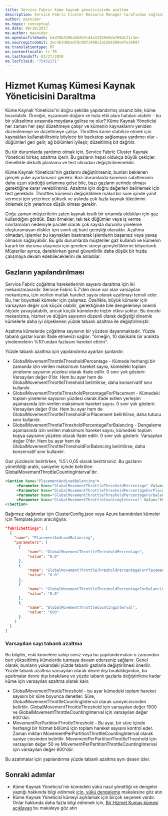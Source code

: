 ```yaml
---
title: Service Fabric küme kaynak yöneticisinde azaltma
description: Service Fabric Cluster Resource Manager tarafından sağlanan gazları yapılandırmayı öğrenin.
author: masnider
ms.topic: conceptual
ms.date: 08/18/2017
ms.author: masnider
ms.openlocfilehash: b4d78b339bab02b5c44a31939e0da769dc21c3ec
ms.sourcegitcommit: 2ec4b3d0bad7dc0071400c2a2264399e4fe34897
ms.translationtype: MT
ms.contentlocale: tr-TR
ms.lasthandoff: 03/27/2020
ms.locfileid: "75452171"
---
```

# <a name="throttling-the-service-fabric-cluster-resource-manager"></a>Hizmet Kumaş Kümesi Kaynak Yöneticisini Daraltma
Küme Kaynak Yöneticisi'ni doğru şekilde yapılandırmış olsanız bile, küme bozulabilir. Örneğin, eşzamanlı düğüm ve hata etki alanı hataları olabilir - bu bir yükseltme sırasında meydana gelirse ne olur? Küme Kaynak Yöneticisi her zaman her şeyi düzeltmeye çalışır ve kümenin kaynaklarını yeniden düzenlemeye ve düzeltmeye çalışır. Throttles küme stabilize etmek için kaynakları kullanabilirsiniz böylece bir backstop sağlamaya yardımcı olur - düğümleri geri gelir, ağ bölümleri iyileşir, düzeltilmiş bit dağıtılır.

Bu tür durumlarda yardımcı olmak için, Service Fabric Cluster Kaynak Yöneticisi birkaç azaltma içerir. Bu gazların hepsi oldukça büyük çekiçler. Genellikle dikkatli planlama ve test olmadan değiştirilmemelidir.

Küme Kaynak Yöneticisi'nin gazlarını değiştirirseniz, bunları beklenen gerçek yüke ayarlamanız gerekir. Bazı durumlarda kümenin sabitleminin daha uzun sürdüğü anlamına gelse bile, bazı gazların yerinde olması gerektiğine karar verebilirsiniz. Azaltma için doğru değerleri belirlemek için test gereklidir. Throttles kümenin değişikliklere makul bir süre içinde yanıt vermesi için yeterince yüksek ve aslında çok fazla kaynak tüketimini önlemek için yeterince düşük olması gerekir. 

Çoğu zaman müşterilerin zaten kaynak kısıtlı bir ortamda oldukları için gaz kullandığını gördük. Bazı örnekler, tek tek düğümler veya iş verme sınırlamaları nedeniyle paralel olarak çok sayıda durumlu yineleme oluşturamayan diskler için sınırlı ağ bant genişliği olacaktır. Azaltma olmadan, işlemler bu kaynakları bastırarak işlemlerin başarısız veya yavaş olmasını sağlayabilir. Bu gibi durumlarda müşteriler gaz kullandı ve kümenin kararlı bir duruma ulaşması için gereken süreyi genişlettiklerini biliyorlardı. Müşteriler ayrıca, daraltılırken genel güvenilirlik daha düşük bir hızda çalışmaya devam edebileceklerini de anladılar.


## <a name="configuring-the-throttles"></a>Gazların yapılandırılması

Service Fabric çoğaltma hareketlerinin sayısını daraltma için iki mekanizmavardır. Service Fabric 5.7'den önce var olan varsayılan mekanizma, izin verilen mutlak hareket sayısı olarak azaltmayı temsil eder. Bu, her boyuttaki kümeler için çalışmaz. Özellikle, büyük kümeler için varsayılan değer çok küçük olabilir, gerektiğinde bile dengelemeyi önemli ölçüde yavaşlatabilir, ancak küçük kümelerde hiçbir etkisi yoktur. Bu önceki mekanizma, hizmet ve düğüm sayısının düzenli olarak değiştiği dinamik kümelerle daha iyi ölçeklenen yüzde tabanlı azaltma ile değiştirilmiştir.

Azaltma kümelerde çoğaltma sayısının bir yüzdesi dayanmaktadır. Yüzde tabanlı gazlar kuralı ifade etmenizi sağlar: "örneğin, 10 dakikalık bir aralıkta yinelemelerin %10'undan fazlasını hareket ettirin".

Yüzde tabanlı azaltma için yapılandırma ayarları şunlardır:

  - GlobalMovementThrottleThresholdPercentage - Kümede herhangi bir zamanda izin verilen maksimum hareket sayısı, kümedeki toplam yineleme sayısının yüzdesi olarak ifade edilir. 0 sınır yok gösterir. Varsayılan değer 0’dır. Hem bu ayar hem de GlobalMovementThrottleThreshold belirtilirse, daha konservatif sınır kullanılır.
  - GlobalMovementThrotleThresholdPercentageForPlacement - Kümedeki toplam yineleme sayısının yüzdesi olarak ifade edilen yerleşim aşamasında izin verilen maksimum hareket sayısı. 0 sınır yok gösterir. Varsayılan değer 0’dır. Hem bu ayar hem de GlobalMovementThrottleThresholdForPlacement belirtilirse, daha tutucu sınır kullanılır.
  - GlobalMovementThrotleThresholdPercentageForBalancing - Dengeleme aşamasında izin verilen maksimum hareket sayısı, kümedeki toplam kopya sayısının yüzdesi olarak ifade edilir. 0 sınır yok gösterir. Varsayılan değer 0’dır. Hem bu ayar hem de GlobalMovementThrottleThresholdForBalancing belirtilirse, daha konservatif sınır kullanılır.

Gaz yüzdesini belirtirken, %5'i 0,05 olarak belirtirsiniz. Bu gazların yönetildiği aralık, saniyeler içinde belirtilen GlobalMovementThrottleCountingInterval'dır.


``` xml
<Section Name="PlacementAndLoadBalancing">
     <Parameter Name="GlobalMovementThrottleThresholdPercentage" Value="0" />
     <Parameter Name="GlobalMovementThrottleThresholdPercentageForPlacement" Value="0" />
     <Parameter Name="GlobalMovementThrottleThresholdPercentageForBalancing" Value="0" />
     <Parameter Name="GlobalMovementThrottleCountingInterval" Value="600" />
</Section>
```

Bağımsız dağıtımlar için ClusterConfig.json veya Azure barındırılan kümeler için Template.json aracılığıyla:

```json
"fabricSettings": [
  {
    "name": "PlacementAndLoadBalancing",
    "parameters": [
      {
          "name": "GlobalMovementThrottleThresholdPercentage",
          "value": "0.0"
      },
      {
          "name": "GlobalMovementThrottleThresholdPercentageForPlacement",
          "value": "0.0"
      },
      {
          "name": "GlobalMovementThrottleThresholdPercentageForBalancing",
          "value": "0.0"
      },
      {
          "name": "GlobalMovementThrottleCountingInterval",
          "value": "600"
      }
    ]
  }
]
```

### <a name="default-count-based-throttles"></a>Varsayılan sayı tabanlı azaltma
Bu bilgiler, eski kümelere sahip seniz veya bu yapılandırmaları o zamandan beri yükseltilmiş kümelerde tutmaya devam ederseniz sağlanır. Genel olarak, bunların yukarıdaki yüzde tabanlı gazlarla değiştirilmesi önerilir. Yüzde tabanlı azaltma varsayılan olarak devre dışı bırakıldığından, bu azaltmalar devre dışı bırakılana ve yüzde tabanlı gazlarla değiştirilene kadar küme için varsayılan azaltma olarak kalır. 

  - GlobalMovementThrotleThreshold – bu ayar kümedeki toplam hareket sayısını bir süre boyunca denetler. Süre, GlobalMovementThrottleCountingInterval olarak saniyecinsinden belirtilir. GlobalMovementThrottleThreshold için varsayılan değer 1000 ve GlobalMovementThrottleCountingInterval için varsayılan değer 600'dür.
  - MovementPerPartitionThrotleThreshold – Bu ayar, bir süre içinde herhangi bir hizmet bölümü için toplam hareket sayısını kontrol eder. Zaman miktarı MovementPerPartitionThrottleCountingInterval olarak saniye cinsinden belirtilir. MovementPerPartitionThrottleThreshold için varsayılan değer 50 ve MovementPerPartitionThrottleCountingInterval için varsayılan değer 600'dür.

Bu azaltmalar için yapılandırma yüzde tabanlı azaltma aynı desen izler.

## <a name="next-steps"></a>Sonraki adımlar
- Küme Kaynak Yöneticisi'nin kümedeki yükü nasıl yönettiği ve dengeler yaptığı hakkında bilgi edinmek [için, yükü dengeleme](service-fabric-cluster-resource-manager-balancing.md) makalesine göz atın
- Küme Kaynak Yöneticisi kümeyi açıklamak için birçok seçenek vardır. Onlar hakkında daha fazla bilgi edinmek için, [Bir Hizmet Kumaş kümesi açıklayan](service-fabric-cluster-resource-manager-cluster-description.md) bu makaleye göz atın
